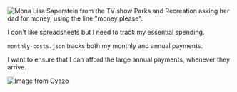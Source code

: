 ![Mona Lisa Saperstein from the TV show Parks and Recreation asking her dad for money, using the line "money please".](https://media2.giphy.com/media/v1.Y2lkPTc5MGI3NjExMDZhMmE2NXEzNmF5c3pnbXlvcjNhd2tobDllYzZyNGN0c2g1aTdwMyZlcD12MV9pbnRlcm5hbF9naWZfYnlfaWQmY3Q9Zw/qVOGUmHt5z7aw/giphy.gif)

I don't like spreadsheets but I need to track my essential spending.

`monthly-costs.json` tracks both my monthly and annual payments.

I want to ensure that I can afford the large annual payments, whenever they arrive.

[![Image from Gyazo](https://i.gyazo.com/4fe6a7bbfa6c2c00d024ee8529618865.png)](https://gyazo.com/4fe6a7bbfa6c2c00d024ee8529618865)
